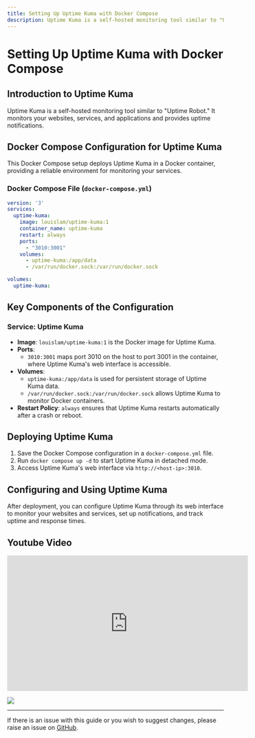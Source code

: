 ```yaml
---
title: Setting Up Uptime Kuma with Docker Compose
description: Uptime Kuma is a self-hosted monitoring tool similar to "Uptime Robot." It monitors your websites, services, and applications and provides uptime notifications.
---
```


# Setting Up Uptime Kuma with Docker Compose

## Introduction to Uptime Kuma

Uptime Kuma is a self-hosted monitoring tool similar to "Uptime Robot." It monitors your websites, services, and applications and provides uptime notifications.

## Docker Compose Configuration for Uptime Kuma

This Docker Compose setup deploys Uptime Kuma in a Docker container, providing a reliable environment for monitoring your services.

### Docker Compose File (`docker-compose.yml`)

```yaml
version: '3'
services:
  uptime-kuma:
    image: louislam/uptime-kuma:1
    container_name: uptime-kuma
    restart: always
    ports:
      - "3010:3001"
    volumes:
      - uptime-kuma:/app/data
      - /var/run/docker.sock:/var/run/docker.sock

volumes:
  uptime-kuma:
```

## Key Components of the Configuration

### Service: Uptime Kuma
- **Image**: `louislam/uptime-kuma:1` is the Docker image for Uptime Kuma.
- **Ports**: 
  - `3010:3001` maps port 3010 on the host to port 3001 in the container, where Uptime Kuma's web interface is accessible.
- **Volumes**: 
  - `uptime-kuma:/app/data` is used for persistent storage of Uptime Kuma data.
  - `/var/run/docker.sock:/var/run/docker.sock` allows Uptime Kuma to monitor Docker containers.
- **Restart Policy**: `always` ensures that Uptime Kuma restarts automatically after a crash or reboot.

## Deploying Uptime Kuma

1. Save the Docker Compose configuration in a `docker-compose.yml` file.
2. Run `docker compose up -d` to start Uptime Kuma in detached mode.
3. Access Uptime Kuma's web interface via `http://<host-ip>:3010`.

## Configuring and Using Uptime Kuma

After deployment, you can configure Uptime Kuma through its web interface to monitor your websites and services, set up notifications, and track uptime and response times.

## Youtube Video

<iframe width="560" height="315" src="https://www.youtube.com/embed/mR6r8uIotyQ?si=_lF9mM4213LPLUdl" title="YouTube video player" frameborder="0" allow="accelerometer; autoplay; clipboard-write; encrypted-media; gyroscope; picture-in-picture; web-share" allowfullscreen></iframe>

<a href="https://www.buymeacoffee.com/techdox"><img src="https://img.buymeacoffee.com/button-api/?text=Buy me a cup of tea&emoji=🍵&slug=techdox&button_colour=FFDD00&font_colour=000000&font_family=Cookie&outline_colour=000000&coffee_colour=ffffff" /></a>


---

If there is an issue with this guide or you wish to suggest changes, please raise an issue on [GitHub](https://github.com/Techdox/techdox-docs).
